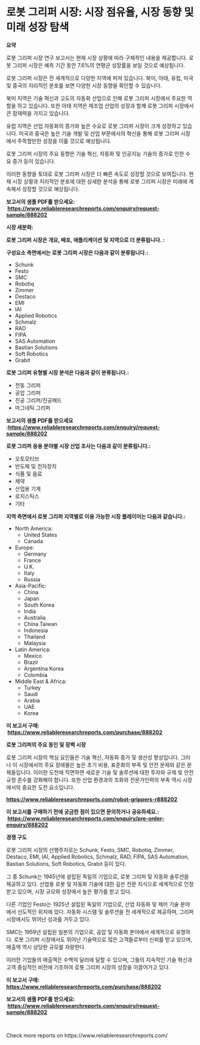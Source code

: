 <p><h1>로봇 그리퍼 시장: 시장 점유율, 시장 동향 및 미래 성장 탐색</h1></p><p><strong>요약</strong></p>
<p><p>로봇 그리퍼 시장 연구 보고서는 현재 시장 상황에 따라 구체적인 내용을 제공합니다. 로봇 그리퍼 시장은 예측 기간 동안 7.6%의 연평균 성장률을 보일 것으로 예상됩니다.</p><p>로봇 그리퍼 시장은 전 세계적으로 다양한 지역에 퍼져 있습니다. 북미, 아태, 유럽, 미국 및 중국의 지리적인 분포를 보면 다양한 시장 동향을 확인할 수 있습니다.</p><p>북미 지역은 기술 혁신과 고도의 자동화 산업으로 인해 로봇 그리퍼 시장에서 주요한 역할을 하고 있습니다. 또한 아태 지역은 제조업 산업의 성장과 함께 로봇 그리퍼 시장에서 큰 잠재력을 가지고 있습니다.</p><p>유럽 지역은 산업 자동화의 증가와 높은 수요로 로봇 그리퍼 시장이 크게 성장하고 있습니다. 미국과 중국은 높은 기술 개발 및 산업 부문에서의 혁신을 통해 로봇 그리퍼 시장에서 주목할만한 성장을 이룰 것으로 예상됩니다.</p><p>로봇 그리퍼 시장의 주요 동향은 기술 혁신, 자동화 및 인공지능 기술의 증가로 인한 수요 증가 등이 있습니다.</p><p>이러한 동향을 토대로 로봇 그리퍼 시장은 더 빠른 속도로 성장할 것으로 보여집니다. 현재 시장 상황과 지리적인 분포에 대한 상세한 분석을 통해 로봇 그리퍼 시장은 미래에 계속해서 성장할 것으로 예상됩니다.</p></p>
<p><strong>보고서의 샘플 PDF를 받으세요: &nbsp;<a href="https://www.reliableresearchreports.com/enquiry/request-sample/888202">https://www.reliableresearchreports.com/enquiry/request-sample/888202</a></strong></p>
<p><strong>시장 세분화:</strong></p>
<p><strong> 로봇 그리퍼 시장은 개요, 배포, 애플리케이션 및 지역으로 더 분류됩니다. :</strong></p>
<p><strong>구성요소 측면에서는 로봇 그리퍼 시장은 다음과 같이 분류됩니다.:</strong></p>
<p><ul><li>Schunk</li><li>Festo</li><li>SMC</li><li>Robotiq</li><li>Zimmer</li><li>Destaco</li><li>EMI</li><li>IAI</li><li>Applied Robotics</li><li>Schmalz</li><li>RAD</li><li>FIPA</li><li>SAS Automation</li><li>Bastian Solutions</li><li>Soft Robotics</li><li>Grabit</li></ul></p>
<p><strong> 로봇 그리퍼 유형별 시장 분석은 다음과 같이 분류됩니다.:</strong></p>
<p><ul><li>전동 그리퍼</li><li>공압 그리퍼</li><li>진공 그리퍼/진공패드</li><li>마그네틱 그리퍼</li></ul></p>
<p><strong>보고서의 샘플 PDF를 받으세요 :<a href="https://www.reliableresearchreports.com/enquiry/request-sample/888202">https://www.reliableresearchreports.com/enquiry/request-sample/888202</a></strong></p>
<p><strong> 로봇 그리퍼 응용 분야별 시장 산업 조사는 다음과 같이 분류됩니다.:</strong></p>
<p><ul><li>오토모티브</li><li>반도체 및 전자장치</li><li>식품 및 음료</li><li>제약</li><li>산업용 기계</li><li>로지스틱스</li><li>기타</li></ul></p>
<p><strong>지역 측면에서 로봇 그리퍼 지역별로 이용 가능한 시장 플레이어는 다음과 같습니다.:</strong></p>
<p><ul>
    <li>
        North America:
        <ul>
            <li>United States</li>
            <li>Canada</li>
        </ul>
    </li>
    <li>
        Europe:
        <ul>
            <li>Germany</li>
            <li>France</li>
            <li>U.K.</li>
            <li>Italy</li>
            <li>Russia</li>
        </ul>
    </li>
    <li>
        Asia-Pacific:
        <ul>
            <li>China</li>
            <li>Japan</li>
            <li>South Korea</li>
            <li>India</li>
            <li>Australia</li>
            <li>China Taiwan</li>
            <li>Indonesia</li>
            <li>Thailand</li>
            <li>Malaysia</li>
        </ul>
    </li>
    <li>
        Latin America:
        <ul>
            <li>Mexico</li>
            <li>Brazil</li>
            <li>Argentina Korea</li>
            <li>Colombia</li>
        </ul>
    </li>
    <li>
        Middle East & Africa:
        <ul>
            <li>Turkey</li>
            <li>Saudi</li>
            <li>Arabia</li>
            <li>UAE</li>
            <li>Korea</li>
        </ul>
    </li>
    </ul></p>
<p><strong>이 보고서 구매: &nbsp;<a href="https://www.reliableresearchreports.com/purchase/888202">https://www.reliableresearchreports.com/purchase/888202</a></strong></p>
<p><strong>로봇 그리퍼의 주요 동인 및 장벽 시장</strong></p>
<p><p>로봇 그리퍼 시장의 핵심 요인들은 기술 혁신, 자동화 증가 및 생산성 향상입니다. 그러나 이 시장에서의 주요 장애물은 높은 초기 비용, 표준화의 부족 및 안전 문제와 같은 문제들입니다. 이러한 도전에 직면하면 새로운 기술 및 솔루션에 대한 투자와 규제 및 안전 규정 준수를 강화해야 합니다. 또한 산업 환경과의 조화와 전문가인력의 부족 역시 시장에서의 중요한 도전 요소입니다.</p></p>
<p><strong><a href="https://www.reliableresearchreports.com/robot-grippers-r888202">https://www.reliableresearchreports.com/robot-grippers-r888202</a></strong></p>
<p><strong>이 보고서를 구매하기 전에 궁금한 점이 있으면 문의하거나 공유하세요.: &nbsp;<a href="https://www.reliableresearchreports.com/enquiry/pre-order-enquiry/888202">https://www.reliableresearchreports.com/enquiry/pre-order-enquiry/888202</a></strong></p>
<p><strong>경쟁 구도</strong></p>
<p><p>로봇 그리퍼 시장의 선행주자로는 Schunk, Festo, SMC, Robotiq, Zimmer, Destaco, EMI, IAI, Applied Robotics, Schmalz, RAD, FIPA, SAS Automation, Bastian Solutions, Soft Robotics, Grabit 등이 있다. </p><p>그 중 Schunk는 1945년에 설립된 독일의 기업으로, 로봇 그리퍼 및 자동화 솔루션을 제공하고 있다. 산업용 로봇 및 자동화 기술에 대한 깊은 전문 지식으로 세계적으로 인정받고 있으며, 시장 규모와 성장에서 높은 평가를 받고 있다.</p><p>다른 기업인 Festo는 1925년 설립된 독일의 기업으로, 산업 자동화 및 제어 기술 분야에서 선도적인 위치에 있다. 자동화 시스템 및 솔루션을 전 세계적으로 제공하며, 그리퍼 시장에서도 뛰어난 성과를 거두고 있다.</p><p>SMC는 1959년 설립된 일본의 기업으로, 공압 및 자동화 분야에서 세계적으로 유명하다. 로봇 그리퍼 시장에서도 뛰어난 기술력으로 많은 고객들로부터 신뢰를 받고 있으며, 매출액 역시 상당한 규모를 자랑한다.</p><p>이러한 기업들의 매출액은 수백억 달러에 달할 수 있으며, 그들의 지속적인 기술 혁신과 고객 중심적인 비전에 기초하여 로봇 그리퍼 시장의 성장을 이끌어가고 있다.</p></p>
<p><strong>이 보고서 구매: &nbsp; <a href="https://www.reliableresearchreports.com/purchase/888202">https://www.reliableresearchreports.com/purchase/888202</a></strong></p>
<p><strong>보고서의 샘플 PDF를 받으세요: &nbsp;<a href="https://www.reliableresearchreports.com/enquiry/request-sample/888202">https://www.reliableresearchreports.com/enquiry/request-sample/888202</a></strong><strong></strong></p>
<p>&nbsp;</p>
<p>Check more reports on https://www.reliableresearchreports.com/</p>